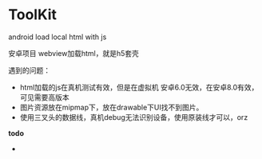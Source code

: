 # ToolKit
android load local html with js

安卓项目 webview加载html，就是h5套壳

遇到的问题：
* html加载的js在真机测试有效，但是在虚拟机 安卓6.0无效，在安卓8.0有效，可见需要高版本
* 图片资源放在mipmap下，放在drawable下UI找不到图片。
* 使用三叉头的数据线，真机debug无法识别设备，使用原装线才可以，orz

**todo**

* 
